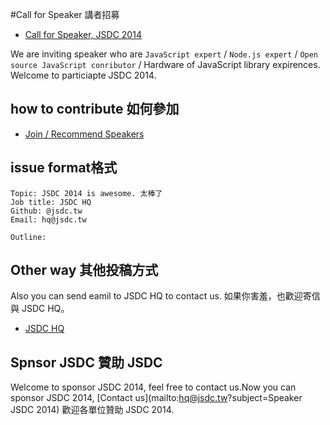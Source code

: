 #Call for Speaker 講者招募

 * [Call for Speaker, JSDC 2014](https://github.com/jsdc2014/speaker/issues/new)

We are inviting speaker who are `JavaScript expert` / `Node.js expert` / `Open source JavaScript conributor` / Hardware of JavaScript library expirences. Welcome to particiapte JSDC 2014.

## how to contribute 如何參加 

 * [Join / Recommend Speakers](https://github.com/jsdc2014/speaker/issues/new)
 
## issue format格式
	
	Topic: JSDC 2014 is awesome. 太棒了
	Job title: JSDC HQ
	Github: @jsdc.tw
	Email: hq@jsdc.tw
	
	Outline:

## Other way 其他投稿方式

Also you can send eamil to JSDC HQ to contact us.
如果你害羞，也歡迎寄信與 JSDC HQ。

 * [JSDC HQ](hq@jsdc.tw)

## Spnsor JSDC 贊助 JSDC

Welcome to sponsor JSDC 2014, feel free to contact us.Now you can sponsor JSDC 2014, [Contact us](mailto:hq@jsdc.tw?subject=Speaker JSDC 2014) 歡迎各單位贊助 JSDC 2014.

